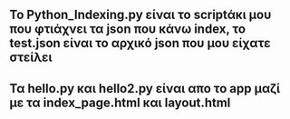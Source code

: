 ## Το Python_Indexing.py είναι το scriptάκι μου που φτιάχνει τα json που κάνω index, το test.json είναι το αρχικό json που μου είχατε στείλει
## Τα hello.py και hello2.py είναι απο το app μαζί με τα index_page.html και layout.html
